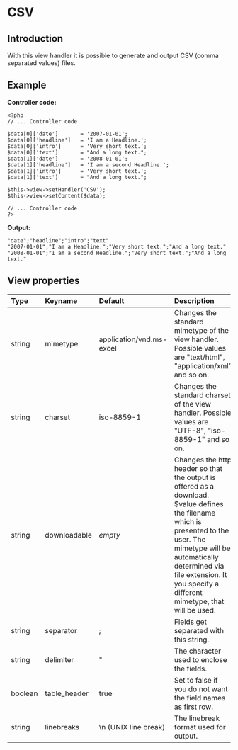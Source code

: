 # CSV #

## Introduction ##

With this view handler it is possible to generate and output CSV (comma separated values) files.

## Example ##
**Controller code:**
```
<?php
// ... Controller code
 
$data[0]['date']       = '2007-01-01';
$data[0]['headline']   = 'I am a Headline.';
$data[0]['intro']      = 'Very short text.';
$data[0]['text']       = "And a long text.";
$data[1]['date']       = '2008-01-01';
$data[1]['headline']   = 'I am a second Headline.';
$data[1]['intro']      = 'Very short text.';
$data[1]['text']       = "And a long text.";
 
$this->view->setHandler('CSV');
$this->view->setContent($data);
 
// ... Controller code
?>
```

**Output:**
```
"date";"headline";"intro";"text"
"2007-01-01";"I am a Headline.";"Very short text.";"And a long text."
"2008-01-01";"I am a second Headline.";"Very short text.";"And a long text."
```

## View properties ##

| Type | Keyname | Default | Description |
|:-----|:--------|:--------|:------------|
| string | mimetype | application/vnd.ms-excel | Changes the standard mimetype of the view handler. Possible values are "text/html", "application/xml" and so on. |
| string | charset | iso-8859-1 | Changes the standard charset of the view handler. Possible values are "UTF-8", "iso-8859-1" and so on. |
| string | downloadable | _empty_ | Changes the http header so that the output is offered as a download. $value defines the filename which is presented to the user. The mimetype will be automatically determined via file extension. It you specify a different mimetype, that will be used. |
| string | separator | ;       | Fields get separated with this string. |
| string | delimiter | "       | The character used to enclose the fields. |
| boolean | table\_header | true    | Set to false if you do not want the field names as first row. |
| string | linebreaks | \n (UNIX line break) | The linebreak format used for output. |